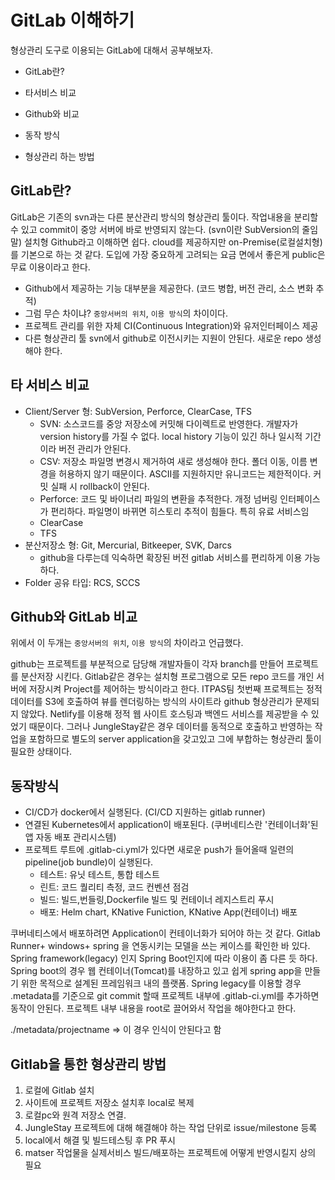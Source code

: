 # GitLab 이해하기

형상관리 도구로 이용되는 GitLab에 대해서 공부해보자.

- GitLab란?

- 타서비스 비교

- Github와 비교

- 동작 방식

- 형상관리 하는 방법

## GitLab란?

GitLab은 기존의 svn과는 다른 분산관리 방식의 형상관리 툴이다. 작업내용을 분리할 수 있고 commit이 중앙 서버에 바로 반영되지 않는다. (svn이란 SubVersion의 줄임말) 설치형 Github라고 이해하면 쉽다. cloud를 제공하지만 on-Premise(로컬설치형)를 기본으로 하는 것 같다. 도입에 가장 중요하게 고려되는 요금 면에서 좋은게 public은 무료 이용이라고 한다.

- Github에서 제공하는 기능 대부분을 제공한다. (코드 병합, 버전 관리, 소스 변화 추적)
- 그럼 무슨 차이냐? `중앙서버의 위치`, `이용 방식`의 차이이다.
- 프로젝트 관리를 위한 자체 CI(Continuous Integration)와 유저인터페이스 제공
- 다른 형상관리 툴 svn에서 github로 이전시키는 지원이 안된다. 새로운 repo 생성해야 한다.

## 타 서비스 비교

- Client/Server 형: SubVersion, Perforce, ClearCase, TFS
  - SVN: 소스코드를 중앙 저장소에 커밋해 다이렉트로 반영한다. 개발자가 version history를 가질 수 없다. local history 기능이 있긴 하나 일시적 기간이라 버전 관리가 안된다.
  - CSV: 저장소 파일명 변경시 제거하여 새로 생성해야 한다. 폴더 이동, 이름 변경을 허용하지 않기 때문이다. ASCII를 지원하지만 유니코드는 제한적이다. 커밋 실패 시 rollback이 안된다.
  - Perforce: 코드 및 바이너리 파일의 변환을 추적한다. 개정 넘버링 인터페이스가 편리하다. 파일명이 바뀌면 히스토리 추적이 힘들다. 특히 유료 서비스임
  - ClearCase
  - TFS
- 분산저장소 형: Git, Mercurial, Bitkeeper, SVK, Darcs
  - github을 다루는데 익숙하면 확장된 버전 gitlab 서비스를 편리하게 이용 가능하다.
- Folder 공유 타입: RCS, SCCS

## Github와 GitLab 비교

위에서 이 두개는 `중앙서버의 위치`, `이용 방식`의 차이라고 언급했다.

github는 프로젝트를 부분적으로 담당해 개발자들이 각자 branch를 만들어 프로젝트를 분산저장 시킨다. Gitlab같은 경우는 설치형 프로그램으로 모든 repo 코드를 개인 서버에 저장시켜 Project를 제어하는 방식이라고 한다. ITPAS팀 첫번째 프로젝트는 정적데이터를 S3에 호출하여 뷰를 렌더링하는 방식의 사이트라 github 형상관리가 문제되지 않았다. Netlify를 이용해 정적 웹 사이트 호스팅과 백엔드 서비스를 제공받을 수 있었기 때문이다. 그러나 JungleStay같은 경우 데이터를 동적으로 호출하고 반영하는 작업을 포함하므로 별도의 server application을 갖고있고 그에 부합하는 형상관리 툴이 필요한 상태이다.

## 동작방식

- CI/CD가 docker에서 실행된다. (CI/CD 지원하는 gitlab runner)
- 연결된 Kubernetes에서 application이 배포된다. (쿠버네티스란 '컨테이너화'된 앱 자동 배포 관리시스템)
- 프로젝트 루트에 .gitlab-ci.yml가 있다면 새로운 push가 들어올때 일련의 pipeline(job bundle)이 실행된다.
  - 테스트: 유닛 테스트, 통합 테스트
  - 린트: 코드 퀄리티 측정, 코드 컨벤션 점검
  - 빌드: 빌드,번들링,Dockerfile 빌드 및 컨테이너 레지스트리 푸시
  - 배포: Helm chart, KNative Funiction, KNative App(컨테이너) 배포

쿠버네티스에서 배포하려면 Application이 컨테이너화가 되어야 하는 것 같다. Gitlab Runner+ windows+ spring 을 연동시키는 모델을 쓰는 케이스를 확인한 바 있다. Spring framework(legacy) 인지 Spring Boot인지에 따라 이용이 좀 다른 듯 하다. Spring boot의 경우 웹 컨테이너(Tomcat)를 내장하고 있고 쉽게 spring app을 만들기 위한 목적으로 설계된 프레임워크 내의 플랫폼. Spring legacy를 이용할 경우 .metadata를 기준으로 git commit 할때 프로젝트 내부에 .gitlab-ci.yml를 추가하면 동작이 안된다. 프로젝트 내부 내용을 root로 끌어와서 작업을 해야한다고 한다.

./metadata/projectname => 이 경우 인식이 안된다고 함

## Gitlab을 통한 형상관리 방법

1. 로컬에 Gitlab 설치
2. 사이트에 프로젝트 저장소 설치후 local로 복제
3. 로컬pc와 원격 저장소 연결.
4. JungleStay 프로젝트에 대해 해결해야 하는 작업 단위로 issue/milestone 등록
5. local에서 해결 및 빌드테스팅 후 PR 푸시
6. matser 작업물을 실제서비스 빌드/배포하는 프로젝트에 어떻게 반영시킬지 상의 필요
